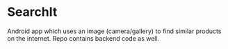 # SearchIt
Android app which uses an image (camera/gallery) to find similar products on the internet. Repo contains backend code as well.
